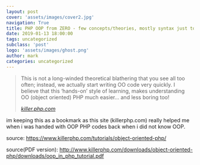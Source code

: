 ```yaml
---
layout: post
cover: 'assets/images/cover2.jpg'
navigation: True
title: PHP OOP from ZERO - few concepts/theories, mostly syntax just to get you started
date: 2019-01-13 18:00:00
tags: uncategorized
subclass: 'post'
logo: 'assets/images/ghost.png'
author: mark
categories: uncategorized
---
```

<!-- wp:quote -->  <blockquote class="wp-block-quote"><p>This is not a long-winded theoretical blathering that you see all too often; instead, we actually start writing OO code very quickly. I believe that this ‘hands-on’ style of learning, makes understanding OO (object oriented) PHP much easier… and less boring too!</p><cite><a href="https://www.killerphp.com/tutorials/object-oriented-php">killer.php.com</a></cite></blockquote>  <!-- /wp:quote -->    <!-- wp:paragraph -->  <p>im keeping this as a bookmark as this site (killerphp.com) really helped me when i was handed with OOP PHP codes back when i did not know OOP.</p>  <!-- /wp:paragraph -->    <!-- wp:paragraph -->  <p>source:&nbsp;<a href="https://www.killerphp.com/tutorials/object-oriented-php/">https://www.killerphp.com/tutorials/object-oriented-php/</a></p>  <!-- /wp:paragraph -->    <!-- wp:paragraph -->  <p>source(PDF version):&nbsp;<a href="http://www.killerphp.com/downloads/object-oriented-php/downloads/oop_in_php_tutorial.pdf">http://www.killerphp.com/downloads/object-oriented-php/downloads/oop_in_php_tutorial.pdf</a></p>  <!-- /wp:paragraph -->
